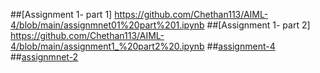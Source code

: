 ##[Assignment 1- part 1] https://github.com/Chethan113/AIML-4/blob/main/assignmnet01%20part%201.ipynb
##[Assignment 1- part 2] https://github.com/Chethan113/AIML-4/blob/main/assignment1_%20part2%20.ipynb
##[assignment-4](https://github.com/Chethan113/AIML-4/blob/main/Ass4.ipynb)
##[assignmnet-2](https://github.com/Chethan113/AIML-4/blob/main/Ass2.ipynb)
